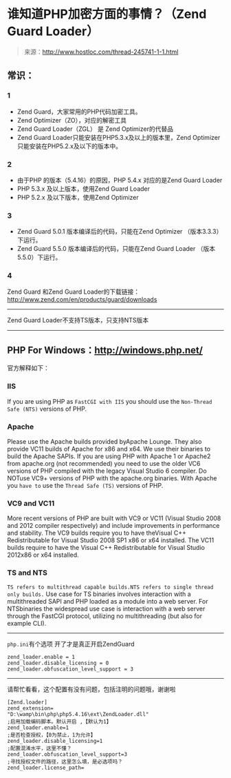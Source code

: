 # 谁知道PHP加密方面的事情？（Zend Guard Loader）

> 来源：http://www.hostloc.com/thread-245741-1-1.html

## 常识：

### 1

* Zend Guard，大家常用的PHP代码加密工具。
* Zend Optimizer（ZO），对应的解密工具
* Zend Guard Loader（ZGL）  是 Zend Optimizer的代替品
* Zend Guard Loader只能安装在PHP5.3.x及以上的版本里，Zend Optimizer只能安装在PHP5.2.x及以下的版本中。

### 2

* 由于PHP 的版本（5.4.16）的原因，PHP 5.4.x 对应的是Zend Guard Loader
* PHP 5.3.x 及以上版本，使用Zend Guard Loader
* PHP 5.2.x 及以下版本，使用Zend Optimizer

### 3

* Zend Guard 5.0.1 版本编译后的代码，只能在Zend Optimizer （版本3.3.3） 下运行。
* Zend Guard 5.5.0 版本编译后的代码，只能在Zend Guard Loader （版本5.5.0）下运行。

### 4

Zend Guard 和Zend Guard Loader的下载链接：http://www.zend.com/en/products/guard/downloads

---

Zend Guard Loader不支持TS版本，只支持NTS版本

---

## PHP For Windows：http://windows.php.net/

官方解释如下：

### IIS

If you are using PHP as `FastCGI with IIS` you should use the `Non-Thread Safe (NTS)` versions of PHP.

### Apache

Please use the Apache builds provided byApache Lounge. They also provide VC11 builds of Apache for x86 and x64. We use their binaries to build the Apache SAPIs.
If you are using PHP with Apache 1 or Apache2 from apache.org (not recommended) you need to use the older VC6 versions of PHP compiled with the legacy Visual Studio 6 compiler. Do NOTuse VC9+ versions of PHP with the apache.org binaries.
With Apache you `have to` use the `Thread Safe (TS)` versions of PHP.

### VC9 and VC11

More recent versions of PHP are built with VC9 or VC11 (Visual Studio 2008 and 2012 compiler respectively) and include improvements in performance and stability.
The VC9 builds require you to have theVisual C++ Redistributable for Visual Studio 2008 SP1 x86 or x64 installed.
The VC11 builds require to have the Visual C++ Redistributable for Visual Studio 2012x86 or x64 installed.

### TS and NTS

`TS refers to multithread capable builds.NTS refers to single thread only builds.` Use case for TS binaries involves interaction with a multithreaded SAPI and PHP loaded as a module into a web server. For NTSbinaries the widespread use case is interaction with a web server through the FastCGI protocol, utilizing no multithreading (but also for example CLI).

---

`php.ini`有个选项 开了才是真正开启ZendGuard

```shell
zend_loader.enable = 1
zend_loader.disable_licensing = 0
zend_loader.obfuscation_level_support = 3
```

---

请帮忙看看，这个配置有没有问题，包括注明的问题哦，谢谢啦

```shell
[Zend.loader]
zend_extension=
"D:\wamp\bin\php\php5.4.16\ext\ZendLoader.dll"
;启用加载编码脚本。默认开启 ,【默认为1】
zend_loader.enable=1
;是否检查授权，【0为禁止，1为允许】
zend_loader.disable_licensing=1
;配置混淆水平，这里不懂？
zend_loader.obfuscation_level_support=3
;寻找授权文件的路径，这里怎么填，是必选项吗？
zend_loader.license_path=
```
